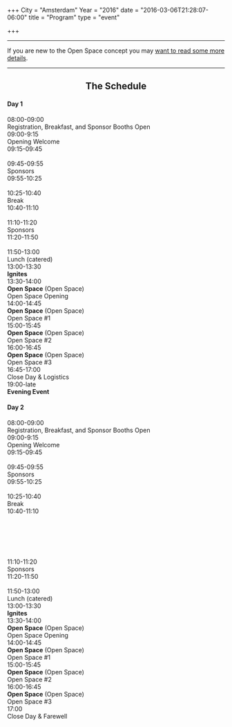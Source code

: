 +++
City = "Amsterdam"
Year = "2016"
date = "2016-03-06T21:28:07-06:00"
title = "Program"
type = "event"

+++

<hr>
<div class="span-16 last ">If you are new to the Open Space concept you may <a href="/pages/open-space-format">want to read some more details</a>.</div>
</center>
<hr />


<center><b><h2>The Schedule</h2></b></center>
<div class="span-7 append-bottom border">

<div class="span-7 last">
<h4>Day 1</h4>
</div>

<div class="span-2">08:00-09:00</div><div class="span-4 box last">Registration, Breakfast, and Sponsor Booths Open</div>
<div class="span-2">09:00-9:15</div><div class="span-4 box last"><strong></strong>Opening Welcome</div>
<div class="span-2">09:15-09:45</div><div class="span-4 box last">
    <br />
</div>
<div class="span-2">09:45-09:55</div><div class="span-4 box last">
  Sponsors
</div>
<div class="span-2">09:55-10:25</div><div class="span-4 box last">
    <br />

</div>
<div class="span-2">10:25-10:40</div><div class="span-4 box last">
  Break
</div>

<div class="span-2">10:40-11:10</div><div class="span-4 box last">
    <br />
</div>

<div class="span-2">11:10-11:20</div><div class="span-4 box last">
  Sponsors
</div>

<div class="span-2">11:20-11:50</div><div class="span-4 box last">
    <br />
</div>

<div class="span-2">11:50-13:00</div><div class="span-4 append-bottom last">Lunch (catered)</div>

<div class="span-2">13:00-13:30</div><div class="span-4 box last"><strong>Ignites</strong> <br />
</div>

<div class="span-2">13:30-14:00</div><div class="span-4 box last"><strong>Open Space</strong> (Open Space) <br /> Open Space Opening</div>

<div class="span-2">14:00-14:45</div><div class="span-4 box last"><strong>Open Space</strong> (Open Space) <br /> Open Space #1</div>

<div class="span-2">15:00-15:45</div><div class="span-4 box last"><strong>Open Space</strong> (Open Space) <br /> Open Space #2</div>

<div class="span-2">16:00-16:45</div><div class="span-4 box last"><strong>Open Space</strong> (Open Space) <br /> Open Space #3</div>

<div class="span-2">16:45-17:00</div><div class="span-4 box last"><strong></strong>Close Day & Logistics</div>

<div class="span-2">19:00-late</div><div class="span-4 box last"><strong>Evening Event</strong><br /></div>


</div>


<div class="span-7 append-bottom border">

<div class="span-7 last">
<h4>Day 2</h4>
</div>

<div class="span-2">08:00-09:00</div><div class="span-4 box last"> Registration, Breakfast, and Sponsor Booths Open</div>
<div class="span-2">09:00-9:15</div><div class="span-4 box last"><strong></strong>Opening Welcome</div>
<div class="span-2">09:15-09:45</div><div class="span-4 box last">
    <br />
</div>
<div class="span-2">09:45-09:55</div><div class="span-4 box last">
  Sponsors
</div>
<div class="span-2">09:55-10:25</div><div class="span-4 box last">
    <br />

</div>
<div class="span-2">10:25-10:40</div><div class="span-4 box last">
  Break
</div>

<div class="span-2">10:40-11:10</div><div class="span-4 box last" style="height:100px;">
    <br />
</div>

<div class="span-2">11:10-11:20</div><div class="span-4 box last">
  Sponsors
</div>

<div class="span-2">11:20-11:50</div><div class="span-4 box last">
    <br />
</div>

<div class="span-2">11:50-13:00</div><div class="span-4 append-bottom last">Lunch (catered)</div>

<div class="span-2">13:00-13:30</div><div class="span-4 box last"><strong>Ignites</strong> <br />

</div>

<div class="span-2">13:30-14:00</div><div class="span-4 box last"><strong>Open Space</strong> (Open Space) <br /> Open Space Opening</div>

<div class="span-2">14:00-14:45</div><div class="span-4 box last"><strong>Open Space</strong> (Open Space) <br /> Open Space #1</div>

<div class="span-2">15:00-15:45</div><div class="span-4 box last"><strong>Open Space</strong> (Open Space) <br /> Open Space #2</div>

<div class="span-2">16:00-16:45</div><div class="span-4 box last"><strong>Open Space</strong> (Open Space) <br /> Open Space #3</div>

<div class="span-2">17:00</div><div class="span-4 box last"><strong></strong>Close Day & Farewell</div>



</div>
